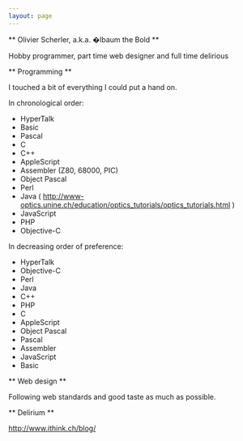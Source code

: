 ```yaml
---
layout: page
---
```




** Olivier Scherler, a.k.a. �lbaum the Bold **

Hobby programmer, part time web designer and full time delirious

** Programming **

I touched a bit of everything I could put a hand on.

In chronological order:


* HyperTalk
* Basic
* Pascal
* C
* C++
* AppleScript
* Assembler (Z80, 68000, PIC)
* Object Pascal
* Perl
* Java ( http://www-optics.unine.ch/education/optics_tutorials/optics_tutorials.html )
* JavaScript
* PHP
* Objective-C


In decreasing order of preference:


* HyperTalk
* Objective-C
* Perl
* Java
* C++
* PHP
* C
* AppleScript
* Object Pascal
* Pascal
* Assembler
* JavaScript
* Basic


** Web design **

Following web standards and good taste as much as possible.

** Delirium **

http://www.ithink.ch/blog/
